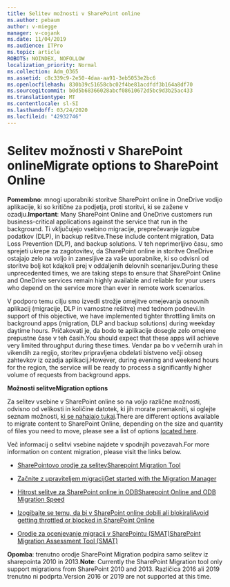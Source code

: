 ```yaml
---
title: Selitev možnosti v SharePoint online
ms.author: pebaum
author: v-miegge
manager: v-cojank
ms.date: 11/04/2019
ms.audience: ITPro
ms.topic: article
ROBOTS: NOINDEX, NOFOLLOW
localization_priority: Normal
ms.collection: Adm_O365
ms.assetid: c8c339c9-2e50-4daa-aa91-3eb5053e2bc6
ms.openlocfilehash: 830b39c51658cbc02f4be81acdfdf3b164a8df70
ms.sourcegitcommit: b0d5b68366028abcf08610672d5bc9d3b25ac433
ms.translationtype: MT
ms.contentlocale: sl-SI
ms.lasthandoff: 03/24/2020
ms.locfileid: "42932746"
---
```

# <a name="migrate-options-to-sharepoint-online"></a><span data-ttu-id="d81fa-102">Selitev možnosti v SharePoint online</span><span class="sxs-lookup"><span data-stu-id="d81fa-102">Migrate options to SharePoint Online</span></span>

<span data-ttu-id="d81fa-103">**Pomembno**: mnogi uporabniki storitve SharePoint online in OneDrive vodijo aplikacije, ki so kritične za podjetja, proti storitvi, ki se zažene v ozadju.</span><span class="sxs-lookup"><span data-stu-id="d81fa-103">**Important**: Many SharePoint Online and OneDrive customers run business-critical applications against the service that run in the background.</span></span> <span data-ttu-id="d81fa-104">Ti vključujejo vsebino migracije, preprečevanje izgube podatkov (DLP), in backup rešitve.</span><span class="sxs-lookup"><span data-stu-id="d81fa-104">These include content migration, Data Loss Prevention (DLP), and backup solutions.</span></span> <span data-ttu-id="d81fa-105">V teh neprimerljivo času, smo sprejeti ukrepe za zagotovitev, da SharePoint online in storitve OneDrive ostajajo zelo na voljo in zanesljive za vaše uporabnike, ki so odvisni od storitve bolj kot kdajkoli prej v oddaljenih delovnih scenarijev.</span><span class="sxs-lookup"><span data-stu-id="d81fa-105">During these unprecedented times, we are taking steps to ensure that SharePoint Online and OneDrive services remain highly available and reliable for your users who depend on the service more than ever in remote work scenarios.</span></span>

<span data-ttu-id="d81fa-106">V podporo temu cilju smo izvedli strožje omejitve omejevanja osnovnih aplikacij (migracije, DLP in varnostne rešitve) med tednom podnevi.</span><span class="sxs-lookup"><span data-stu-id="d81fa-106">In support of this objective, we have implemented tighter throttling limits on background apps (migration, DLP and backup solutions) during weekday daytime hours.</span></span> <span data-ttu-id="d81fa-107">Pričakovati je, da bodo te aplikacije dosegle zelo omejene prepustne čase v teh časih.</span><span class="sxs-lookup"><span data-stu-id="d81fa-107">You should expect that these apps will achieve very limited throughput during these times.</span></span> <span data-ttu-id="d81fa-108">Vendar pa bo v večernih urah in vikendih za regijo, storitev pripravljena obdelati bistveno večji obseg zahtevkov iz ozadja aplikacij.</span><span class="sxs-lookup"><span data-stu-id="d81fa-108">However, during evening and weekend hours for the region, the service will be ready to process a significantly higher volume of requests from background apps.</span></span>

<span data-ttu-id="d81fa-109">**Možnosti selitve**</span><span class="sxs-lookup"><span data-stu-id="d81fa-109">**Migration options**</span></span>

<span data-ttu-id="d81fa-110">Za selitev vsebine v SharePoint online so na voljo različne možnosti, odvisno od velikosti in količine datotek, ki jih morate premakniti, si oglejte seznam možnosti, [ki se nahajajo tukaj](https://docs.microsoft.com/sharepointmigration/migrate-to-sharepoint-online).</span><span class="sxs-lookup"><span data-stu-id="d81fa-110">There are different options available to migrate content to SharePoint Online, depending on the size and quantity of files you need to move, please see a list of options [located here](https://docs.microsoft.com/sharepointmigration/migrate-to-sharepoint-online).</span></span>

<span data-ttu-id="d81fa-111">Več informacij o selitvi vsebine najdete v spodnjih povezavah.</span><span class="sxs-lookup"><span data-stu-id="d81fa-111">For more information on content migration, please visit the links below.</span></span>

- [<span data-ttu-id="d81fa-112">SharePointovo orodje za selitev</span><span class="sxs-lookup"><span data-stu-id="d81fa-112">Sharepoint Migration Tool</span></span>](https://docs.microsoft.com/sharepointmigration/introducing-the-sharepoint-migration-tool)

- [<span data-ttu-id="d81fa-113">Začnite z upraviteljem migracij</span><span class="sxs-lookup"><span data-stu-id="d81fa-113">Get started with the Migration Manager</span></span>](https://docs.microsoft.com/sharepointmigration/mm-get-started)

- [<span data-ttu-id="d81fa-114">Hitrost selitve za SharePoint online in ODB</span><span class="sxs-lookup"><span data-stu-id="d81fa-114">Sharepoint Online and ODB Migration Speed</span></span>](https://docs.microsoft.com/sharepointmigration/sharepoint-online-and-onedrive-migration-speed)

- [<span data-ttu-id="d81fa-115">Izogibajte se temu, da bi v SharePoint online dobili ali blokirali</span><span class="sxs-lookup"><span data-stu-id="d81fa-115">Avoid getting throttled or blocked in SharePoint Online</span></span>](https://docs.microsoft.com/sharepoint/dev/general-development/how-to-avoid-getting-throttled-or-blocked-in-sharepoint-online)

- [<span data-ttu-id="d81fa-116">Orodje za ocenjevanje migracij v SharePointu (SMAT)</span><span class="sxs-lookup"><span data-stu-id="d81fa-116">SharePoint Migration Assessment Tool (SMAT)</span></span>](https://www.microsoft.com/download/details.aspx?id=53598&amp;751be11f-ede8-5a0c-058c-2ee190a24fa6=True)

<span data-ttu-id="d81fa-117">**Opomba**: trenutno orodje SharePoint Migration podpira samo selitev iz sharepointa 2010 in 2013.</span><span class="sxs-lookup"><span data-stu-id="d81fa-117">**Note**: Currently the SharePoint Migration tool only support migrations from SharePoint 2010  and 2013.</span></span> <span data-ttu-id="d81fa-118">Različica 2016 ali 2019 trenutno ni podprta.</span><span class="sxs-lookup"><span data-stu-id="d81fa-118">Version 2016 or 2019 are not supported at this time.</span></span>
